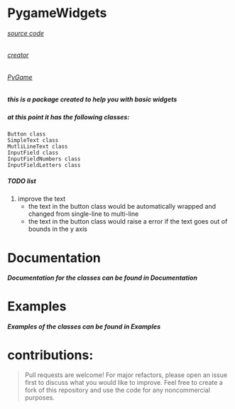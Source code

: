 # PygameWidgets

###### [source code](https://github.com/Emc2356/Pygame-Widgets)
###### [creator](https://github.com/Emc2356)
###### [PyGame](https://pygame.org/) 

##### this is a package created to help you with basic widgets

##### at this point it has the following classes:
~~~
Button class
SimpleText class
MutliLineText class
InputField class
InputFieldNumbers class
InputFieldLetters class
~~~
##### TODO list 
1. improve the text 
    * the text in the button class would be automatically wrapped and changed from single-line to multi-line
    * the text in the button class would raise a error if the text goes out of bounds in the y axis    

# Documentation 
##### Documentation for the classes can be found in Documentation

# Examples
##### Examples of the classes can be found in Examples

# contributions: 
> Pull requests are welcome! For major refactors,
> please open an issue first to discuss what you would like to improve.
> Feel free to create a fork of this repository and use the code for any noncommercial purposes.